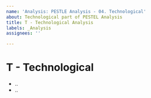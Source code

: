 ```yaml
---
name: 'Analysis: PESTLE Analysis - 04. Technological'
about: Technological part of PESTEL Analysis
title: T - Technological Analysis
labels: _Analysis
assignees: ''

---
```


# T - Technological

- ..
- ..
